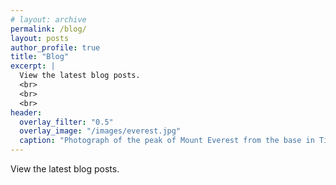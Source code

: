 ```yaml
---
# layout: archive
permalink: /blog/
layout: posts
author_profile: true
title: "Blog"
excerpt: |
  View the latest blog posts.
  <br>
  <br>
  <br>
header:
  overlay_filter: "0.5"
  overlay_image: "/images/everest.jpg"
  caption: "Photograph of the peak of Mount Everest from the base in Tibet, China. Photo credit: [**Erika Krause**](https://pixabay.com/users/eknbg-10500861/)"
---
```


View the latest blog posts.
